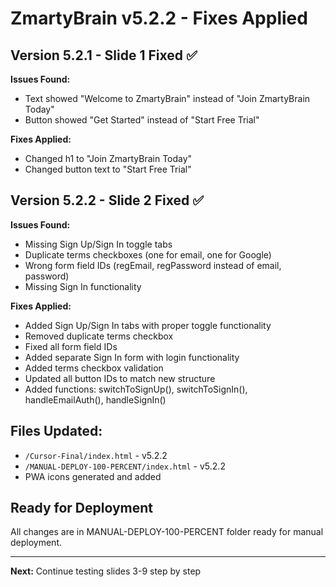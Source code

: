 # ZmartyBrain v5.2.2 - Fixes Applied

## Version 5.2.1 - Slide 1 Fixed ✅
**Issues Found:**
- Text showed "Welcome to ZmartyBrain" instead of "Join ZmartyBrain Today"
- Button showed "Get Started" instead of "Start Free Trial"

**Fixes Applied:**
- Changed h1 to "Join ZmartyBrain Today"
- Changed button text to "Start Free Trial"

## Version 5.2.2 - Slide 2 Fixed ✅
**Issues Found:**
- Missing Sign Up/Sign In toggle tabs
- Duplicate terms checkboxes (one for email, one for Google)
- Wrong form field IDs (regEmail, regPassword instead of email, password)
- Missing Sign In functionality

**Fixes Applied:**
- Added Sign Up/Sign In tabs with proper toggle functionality
- Removed duplicate terms checkbox
- Fixed all form field IDs
- Added separate Sign In form with login functionality
- Added terms checkbox validation
- Updated all button IDs to match new structure
- Added functions: switchToSignUp(), switchToSignIn(), handleEmailAuth(), handleSignIn()

## Files Updated:
- `/Cursor-Final/index.html` - v5.2.2
- `/MANUAL-DEPLOY-100-PERCENT/index.html` - v5.2.2
- PWA icons generated and added

## Ready for Deployment
All changes are in MANUAL-DEPLOY-100-PERCENT folder ready for manual deployment.

---

**Next:** Continue testing slides 3-9 step by step